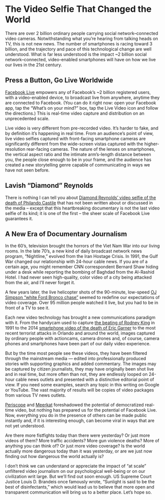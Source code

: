 # The Video Selfie That Changed the World

There are over 2 billion ordinary people carrying social network–connected video cameras. Notwithstanding what you’re hearing from talking heads on TV, this is not new news. The number of smartphones is racing toward 3 billion, and the trajectory and pace of this technological change are well understood. What is far less understood is the impact ~2 billion social network–connected, video-enabled smartphones will have on how we live our lives in the 21st century.

## Press a Button, Go Live Worldwide

[Facebook Live](http://live.fb.com/) empowers any of Facebook’s ~2 billion registered users, with a video-enabled device, to broadcast live from anywhere, anytime they are connected to Facebook. \(You can do it right now: open your Facebook app, tap the “What’s on your mind?” box, tap the Live Video icon and follow the directions.\) This is real-time video capture and distribution on an unprecedented scale.

Live video is very different from pre-recorded video. It’s harder to fake, and by definition it’s happening in real time. From an audience’s point of view, live video selfies captured with front-facing smartphone cameras are significantly different from the wide-screen vistas captured with the higher-resolution rear-facing cameras. The nature of the lenses on smartphones, the vertical aspect ratio and the intimate arm’s-length distance between you, the people close enough to be in your frame, and the audience has created a new storytelling genre capable of communicating in ways we have not seen before.

## Lavish “Diamond” Reynolds

There is nothing I can tell you about [Diamond Reynolds’ video selfie of the death of Philando Castile](http://www.facebook.com/100007611243538/videos/1690073837922975/) that has not been written about or discussed in the media – except that this heartbreaking documentary is not the last video selfie of its kind; it is one of the first – the sheer scale of Facebook Live guarantees it.  



## A New Era of Documentary Journalism

In the 60’s, television brought the horrors of the Viet Nam War into our living rooms. In the late 70’s, a new kind of daily broadcast network news program, “Nightline,” evolved from the Iran Hostage Crisis. In 1991, the Gulf War changed our relationship with 24-hour cable news. If you are of a certain age, you might remember CNN correspondent Bernard Shaw hiding under a desk while reporting the bombing of Baghdad from the Al-Rashid Hotel. I had never seen high-quality, color video of a city being attacked from the air, and I’ll never forget it.

A few years later, the live helicopter shots of the 90-minute, low-speed [OJ Simpson “white Ford Bronco chase”](http://abcnews.go.com/US/video/oj-simpsons-white-bronco-chase-23976837) seemed to redefine our expectations of video coverage. Over 95 million people watched it live, but you had to be in front of a TV to see it.

Each new video technology has brought a new communications paradigm with it. From the handycam used to capture [the beating of Rodney King](http://en.wikipedia.org/wiki/Rodney_King#/media/File:R_King_beating.png) in 1991 to the 2014 [smartphone video of the death of Eric Garner](http://www.youtube.com/watch?v=JpGxagKOkv8) to the most recent terrorist attacks in Orlando and around the world, images captured by ordinary people with actioncams, camera drones and, of course, camera phones and smartphones have been part of our daily video experience.

But by the time most people see these videos, they have been filtered through the mainstream media — edited into professionally produced stories with supporting graphics and added commentary. The images may be captured by citizen journalists, they may have originally been shot live and in real time, but more often than not, they are endlessly looped on 24-hour cable news outlets and presented with a distinctive editorial point of view. If you need some examples, search any topic in this writing on Google or YouTube. The vast majority of results will be copies of video packages from various TV news outlets.

[Periscope](http://www.periscope.tv/) and [Meerkat](http://meerkatapp.co/) foreshadowed the potential of democratized real-time video, but nothing has prepared us for the potential of Facebook Live. Now, everything you do in the presence of others can be made public instantly and, if it is interesting enough, can become viral in ways that are not yet understood.

Are there more fistfights today than there were yesterday? Or just more videos of them? More traffic accidents? More gun violence deaths? More of anything you can think of? Or just more video coverage? Is the world actually more dangerous today than it was yesterday, or are we just now finding out how dangerous the world actually is?

I don’t think we can understand or appreciate the impact of “at scale” unfiltered video journalism on our psychological well-being or on our civilization writ large. But we’ll find out soon enough. US Supreme Court Justice Louis D. Brandeis once famously wrote, “Sunlight is said to be the best of disinfectants,” which would lead us to believe that more open and transparent communication will bring us to a better place. Let’s hope so.